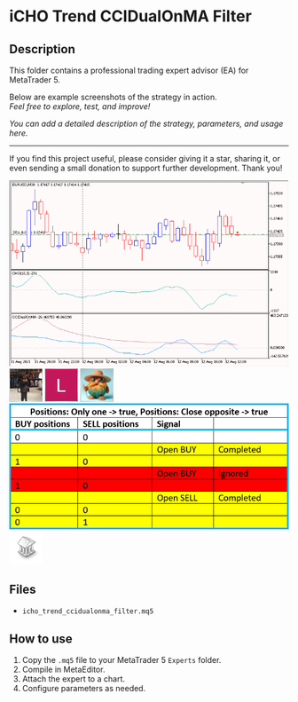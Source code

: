 # iCHO Trend CCIDualOnMA Filter

## Description
This folder contains a professional trading expert advisor (EA) for MetaTrader 5.

Below are example screenshots of the strategy in action.  
*Feel free to explore, test, and improve!*

*You can add a detailed description of the strategy, parameters, and usage here.*

---

If you find this project useful, please consider giving it a star, sharing it, or even sending a small donation to support further development. Thank you!

![Screenshot](2022-01-11_18h07_36.png)
![Screenshot](5EC6F682-3925.jpg)
![Screenshot](5ED77D85-08BA.png)
![Screenshot](65d8b5a2-f9d9.jpg)
![Screenshot](Additional_features.png)
![Screenshot](library.png)

## Files
- `icho_trend_ccidualonma_filter.mq5`

## How to use
1. Copy the `.mq5` file to your MetaTrader 5 `Experts` folder.
2. Compile in MetaEditor.
3. Attach the expert to a chart.
4. Configure parameters as needed.
